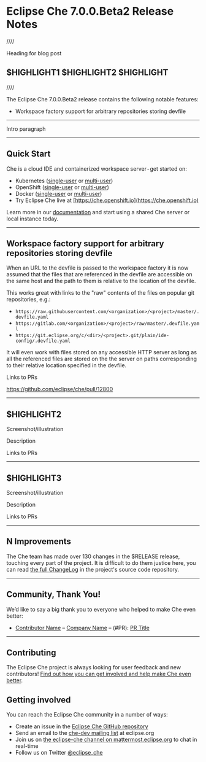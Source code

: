 # Eclipse Che 7.0.0.Beta2 Release Notes

////

Heading for blog post

## $HIGHLIGHT1 $HIGHLIGHT2 $HIGHLIGHT

////

The Eclipse Che 7.0.0.Beta2 release contains the following notable features:
 
* Workspace factory support for arbitrary repositories storing devfile

---

Intro paragraph

---

## Quick Start

Che is a cloud IDE and containerized workspace server - get started on:

* Kubernetes ([single-user](https://www.eclipse.org/che/docs/kubernetes-single-user.html) or [multi-user](https://www.eclipse.org/che/docs/kubernetes-multi-user.html))
* OpenShift ([single-user](https://www.eclipse.org/che/docs/openshift-single-user.html) or [multi-user](https://www.eclipse.org/che/docs/openshift-multi-user.html))
* Docker ([single-user](https://www.eclipse.org/che/docs/docker-single-user.html) or [multi-user](https://www.eclipse.org/che/docs/docker-multi-user.html))
* Try Eclipse Che live at [https://che.openshift.io](https://che.openshift.io)

Learn more in our [documentation](https://www.eclipse.org/che/docs/infra-support.html) and start using a shared Che server or local instance today.

---

## Workspace factory support for arbitrary repositories storing devfile

When an URL to the devfile is passed to the workspace factory it is now assumed that the files that are referenced in the devfile are accessible on the same 
host and the path to them is relative to the location of the devfile.

This works great with links to the "raw" contents of the files on popular git repositories, e.g.:

* `https://raw.githubusercontent.com/<organization>/<project>/master/.devfile.yaml`
* `https://gitlab.com/<organization>/<project>/raw/master/.devfile.yaml`
* `https://git.eclipse.org/c/<dir>/<project>.git/plain/ide-config/.devfile.yaml`

It will even work with files stored on any accessible HTTP server as long as all the referenced files are stored on the the server on paths corresponding to 
their relative location specified in the devfile.

Links to PRs

https://github.com/eclipse/che/pull/12800

---

## $HIGHLIGHT2

Screenshot/illustration

Description

Links to PRs

---

## $HIGHLIGHT3

Screenshot/illustration

Description

Links to PRs

---

## N Improvements

The Che team has made over 130 changes in the $RELEASE release, touching every part of the project. It is difficult to do them justice here, you can read [the full ChangeLog](https://github.com/eclipse/che/blob/master/CHANGELOG.md#6130-2018-10-24) in the project's source code repository.

---

## Community, Thank You!

We’d like to say a big thank you to everyone who helped to make Che even better:

* [Contributor Name](<PROFILE_URL>) – [Company Name](<COMPANY_URL>) – (#PR): [PR Title](<PR_URL>)

---

## Contributing

The Eclipse Che project is always looking for user feedback and new contributors! [Find out how you can get involved and help make Che even better](https://github.com/eclipse/che/blob/master/CONTRIBUTING.md).

## Getting involved

You can reach the Eclipse Che community in a number of ways:

* Create an issue in the [Eclipse Che GitHub repository](https://github.com/eclipse/che/)
* Send an email to the [che-dev mailing list](https://accounts.eclipse.org/mailing-list/che-dev) at eclipse.org
* Join us on [the eclipse-che channel on mattermost.eclipse.org](https://mattermost.eclipse.org/eclipse/channels/eclipse-che) to chat in real-time
* Follow us on Twitter [@eclipse_che](https://twitter.com/eclipse_che)

